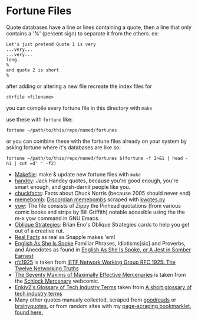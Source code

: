 # Fortune Files

Quote databases have a line or lines containing a quote, then a line that only contains a '%' (percent sign) to separate it from the others.  ex:

    Let's just pretend Quote 1 is very
    ...very...
    ...very...
    long.
    %
    and quote 2 is short
    %

after adding or altering a new file recreate the index files for

    strfile <filename>

you can compile every fortune file in this directory with `make`

use these with `fortune` like:

    fortune ~/path/to/this/repo/named/fortunes

or you can combine these with the fortune files already on your system by asking fortune where it's databases are like so:

    fortune ~/path/to/this/repo/named/fortunes $(fortune -f 2>&1 | head -n1 | cut =d' ' -f2)



* [Makefile](Makefile):
  make & update new fortune files with `make`
* [handey](handey):
  Jack Handey quotes, because you're good enough, you're smart enough, and
  gosh-darnit people like you.
* [chuckfacts](chuckfacts):
  Facts about Chuck Norris (because 2005 should never end)
* [memebomb](memebomb):
  [Discordian memebombs][1] scraped with [kwotes.py][2]
* [yow](yow):
  The file consists of Zippy the Pinhead quotations (from various comic books and
  strips by Bill Griffith) notable accesible using the the m-x yow command in GNU Emacs.
* [Oblique Strategies](ObliqueStrategies): Brian Eno's Oblique Strategies cards
  to help you get out of a creative rut.
* [Real Facts](realfacts) as real as Snapple makes 'em!
* [English As She Is Spoke](EnglishAsSheIsSpoke) Familiar Phrases, Idiotisms\[sic\] and Proverbs, and Anecdotes as found in [English As She Is Spoke, or A Jest in Somber Earnest](http://www.gutenberg.org/cache/epub/30411/pg30411-images.html)
* [rfc1925](rfc1925) is taken from [IETF Network Working Group RFC 1925: The Twelve Networking Truths](https://www.ietf.org/rfc/rfc1925.txt)
* [The Seventy Maxims of Maximally Effective Mercenaries](SeventyMaximsOfMaximallyEffectiveMercenaries) is taken from the [Schlock Mercenary][3] webcomic.
* [Enkiv2's Glossary of Tech Industry Terms](enkiv2s-glossary-of-tech-industry-terms) taken from [A short glossary of tech industry terms][7]
* Many other quotes manualy collected, scraped from [goodreads][4] or [brainyquotes][5], or from random sites with my [page-scraping bookmarklet, found here.][6]

[1]: http://principiadiscordia.com/memebombs/
[2]: https://gist.github.com/JKirchartz/5383142
[3]: http://SchlockMercenary.com
[4]: https://gist.github.com/JKirchartz/80ad6ec90d44b58486db89058d2fdb37
[5]: https://gist.github.com/JKirchartz/05b1132a1151bb497bb408fdf4d0cc56
[6]: http://jkirchartz.com/demos/bookmarklets.html
[7]: https://medium.com/@enkiv2/a-short-glossary-of-tech-industry-terms-4b5f9fef8db3
